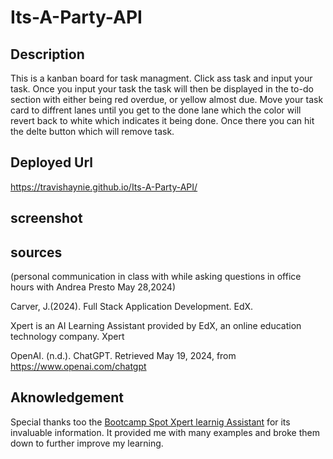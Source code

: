 # Its-A-Party-API

## Description
This is a kanban board for task managment. Click ass task and input your task. Once you input your task the task will then be displayed in the to-do section with either being red overdue, or yellow almost due. Move your task card to diffrent lanes until you get to the done lane which the color will revert back to white which indicates it being done. Once there you can hit the delte button which will remove task.
## Deployed Url
https://travishaynie.github.io/Its-A-Party-API/

## screenshot




## sources

(personal communication in class with while asking questions in office hours with Andrea Presto May 28,2024)

Carver, J.(2024). Full Stack Application Development. EdX.

Xpert is an AI Learning Assistant provided by EdX, an online education technology company. Xpert

OpenAI. (n.d.). ChatGPT. Retrieved May 19, 2024, from https://www.openai.com/chatgpt

## Aknowledgement
Special thanks too the [Bootcamp Spot Xpert learnig Assistant](https://bootcampspot.instructure.com/?login_success=1) for its invaluable information. It provided me with many examples and broke them down to further improve my learning.